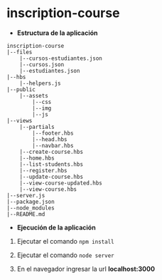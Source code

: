 # inscription-course

- **Estructura de la aplicación**
```
inscription-course
|--files
    |--cursos-estudiantes.json
    |--cursos.json
    |--estudiantes.json
|--hbs
    |--helpers.js
|--public
    |--assets
        |--css
        |--img
        |--js
|--views
    |--partials
        |--footer.hbs
        |--head.hbs
        |--navbar.hbs
    |--create-course.hbs
    |--home.hbs
    |--list-students.hbs
    |--register.hbs
    |--update-course.hbs
    |--view-course-updated.hbs
    |--view-course.hbs
|--server.js
|--package.json
|--node_modules
|--README.md
```

- **Ejecución de la aplicación**

1. Ejecutar el comando
```npm install```

2. Ejecutar el comando
```node server```

3. En el navegador ingresar la url **localhost:3000**


